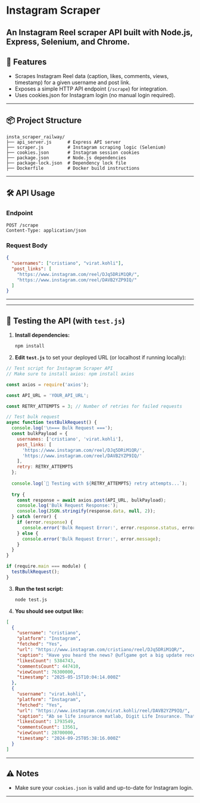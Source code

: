 # Instagram Scraper 

An Instagram Reel scraper API built with Node.js, Express, Selenium, and Chrome.
---

## 🚀 Features
- Scrapes Instagram Reel data (caption, likes, comments, views, timestamp) for a given username and post link.
- Exposes a simple HTTP API endpoint (`/scrape`) for integration.
- Uses cookies.json for Instagram login (no manual login required).

---

## 📦 Project Structure
```
insta_scraper_railway/
├── api_server.js      # Express API server
├── scraper.js         # Instagram scraping logic (Selenium)
├── cookies.json       # Instagram session cookies
├── package.json       # Node.js dependencies
├── package-lock.json  # Dependency lock file
├── Dockerfile         # Docker build instructions
```

---

## 🛠️ API Usage

### Endpoint
```
POST /scrape
Content-Type: application/json
```

### Request Body
```json
{
  "usernames": ["cristiano", "virat.kohli"],
  "post_links": [
    "https://www.instagram.com/reel/DJq5DRiM1QR/",
    "https://www.instagram.com/reel/DAVB2YZP9IQ/"
  ]
}
```

---

---

## 🧪 Testing the API (with `test.js`)

1. **Install dependencies:**
   ```sh
   npm install
   ```
2. **Edit `test.js`** to set your deployed URL (or localhost if running locally):

```js
// Test script for Instagram Scraper API
// Make sure to install axios: npm install axios

const axios = require('axios');

const API_URL = 'YOUR_API_URL';

const RETRY_ATTEMPTS = 3; // Number of retries for failed requests

// Test bulk request
async function testBulkRequest() {
  console.log('\n=== Bulk Request ===');
  const bulkPayload = {
    usernames: ['cristiano', 'virat.kohli'],
    post_links: [
      'https://www.instagram.com/reel/DJq5DRiM1QR/',
      'https://www.instagram.com/reel/DAVB2YZP9IQ/'
    ],
    retry: RETRY_ATTEMPTS
  };
  
  console.log(`🔄 Testing with ${RETRY_ATTEMPTS} retry attempts...`);
  
  try {
    const response = await axios.post(API_URL, bulkPayload);
    console.log('Bulk Request Response:');
    console.log(JSON.stringify(response.data, null, 2));
  } catch (error) {
    if (error.response) {
      console.error('Bulk Request Error:', error.response.status, error.response.data);
    } else {
      console.error('Bulk Request Error:', error.message);
    }
  }
}

if (require.main === module) {
  testBulkRequest();
}
```
3. **Run the test script:**
   ```sh
   node test.js
   ```
4. **You should see output like:**

```json
[
  {
    "username": "cristiano",
    "platform": "Instagram",
    "fetched": "Yes",
    "url": "https://www.instagram.com/cristiano/reel/DJq5DRiM1QR/",
    "caption": "Have you heard the news? @uflgame got a big update recently! Season 2 is on! Go and play for free! UFL is available on",
    "likesCount": 5384743,
    "commentsCount": 447410,
    "viewCount": 76300000,
    "timestamp": "2025-05-15T10:04:14.000Z"
  },
  {
    "username": "virat.kohli",
    "platform": "Instagram",
    "fetched": "Yes",
    "url": "https://www.instagram.com/virat.kohli/reel/DAVB2YZP9IQ/",
    "caption": "Ab se life insurance matlab, Digit Life Insurance. That's it. 😎",
    "likesCount": 1793549,
    "commentsCount": 13561,
    "viewCount": 28700000,
    "timestamp": "2024-09-25T05:38:16.000Z"
  }
]
```

---

## ⚠️ Notes
- Make sure your `cookies.json` is valid and up-to-date for Instagram login.
---
